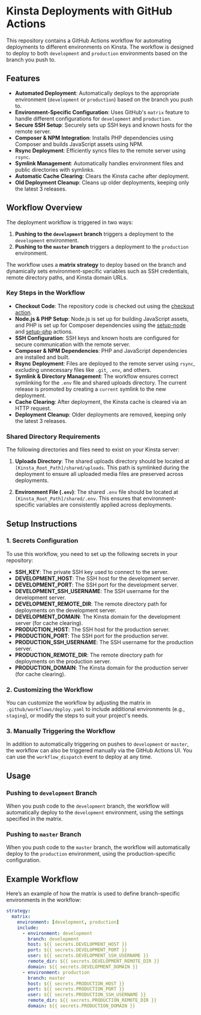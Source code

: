 # Kinsta Deployments with GitHub Actions

This repository contains a GitHub Actions workflow for automating deployments to different environments on Kinsta. The workflow is designed to deploy to both `development` and `production` environments based on the branch you push to.

## Features

- **Automated Deployment**: Automatically deploys to the appropriate environment (`development` or `production`) based on the branch you push to.
- **Environment-Specific Configuration**: Uses GitHub's `matrix` feature to handle different configurations for `development` and `production`.
- **Secure SSH Setup**: Securely sets up SSH keys and known hosts for the remote server.
- **Composer & NPM Integration**: Installs PHP dependencies using Composer and builds JavaScript assets using NPM.
- **Rsync Deployment**: Efficiently syncs files to the remote server using `rsync`.
- **Symlink Management**: Automatically handles environment files and public directories with symlinks.
- **Automatic Cache Clearing**: Clears the Kinsta cache after deployment.
- **Old Deployment Cleanup**: Cleans up older deployments, keeping only the latest 3 releases.

## Workflow Overview

The deployment workflow is triggered in two ways:

1. **Pushing to the `development` branch** triggers a deployment to the `development` environment.
2. **Pushing to the `master` branch** triggers a deployment to the `production` environment.

The workflow uses a **matrix strategy** to deploy based on the branch and dynamically sets environment-specific variables such as SSH credentials, remote directory paths, and Kinsta domain URLs.

### Key Steps in the Workflow

- **Checkout Code**: The repository code is checked out using the [checkout action](https://github.com/actions/checkout).
- **Node.js & PHP Setup**: Node.js is set up for building JavaScript assets, and PHP is set up for Composer dependencies using the [setup-node](https://github.com/actions/setup-node) and [setup-php](https://github.com/shivammathur/setup-php) actions.
- **SSH Configuration**: SSH keys and known hosts are configured for secure communication with the remote server.
- **Composer & NPM Dependencies**: PHP and JavaScript dependencies are installed and built.
- **Rsync Deployment**: Files are deployed to the remote server using `rsync`, excluding unnecessary files like `.git`, `.env`, and others.
- **Symlink & Directory Management**: The workflow ensures correct symlinking for the `.env` file and shared uploads directory. The current release is promoted by creating a `current` symlink to the new deployment.
- **Cache Clearing**: After deployment, the Kinsta cache is cleared via an HTTP request.
- **Deployment Cleanup**: Older deployments are removed, keeping only the latest 3 releases.

### Shared Directory Requirements

The following directories and files need to exist on your Kinsta server:

1. **Uploads Directory**: The shared uploads directory should be located at `[Kinsta_Root_Path]/shared/uploads`. This path is symlinked during the deployment to ensure all uploaded media files are preserved across deployments.

2. **Environment File (`.env`)**: The shared `.env` file should be located at `[Kinsta_Root_Path]/shared/.env`. This ensures that environment-specific variables are consistently applied across deployments.

## Setup Instructions

### 1. Secrets Configuration

To use this workflow, you need to set up the following secrets in your repository:

- **SSH_KEY**: The private SSH key used to connect to the server.
- **DEVELOPMENT_HOST**: The SSH host for the development server.
- **DEVELOPMENT_PORT**: The SSH port for the development server.
- **DEVELOPMENT_SSH_USERNAME**: The SSH username for the development server.
- **DEVELOPMENT_REMOTE_DIR**: The remote directory path for deployments on the development server.
- **DEVELOPMENT_DOMAIN**: The Kinsta domain for the development server (for cache clearing).
- **PRODUCTION_HOST**: The SSH host for the production server.
- **PRODUCTION_PORT**: The SSH port for the production server.
- **PRODUCTION_SSH_USERNAME**: The SSH username for the production server.
- **PRODUCTION_REMOTE_DIR**: The remote directory path for deployments on the production server.
- **PRODUCTION_DOMAIN**: The Kinsta domain for the production server (for cache clearing).

### 2. Customizing the Workflow

You can customize the workflow by adjusting the matrix in `.github/workflows/deploy.yaml` to include additional environments (e.g., `staging`), or modify the steps to suit your project's needs.

### 3. Manually Triggering the Workflow

In addition to automatically triggering on pushes to `development` or `master`, the workflow can also be triggered manually via the GitHub Actions UI. You can use the `workflow_dispatch` event to deploy at any time.

## Usage

### Pushing to `development` Branch

When you push code to the `development` branch, the workflow will automatically deploy to the `development` environment, using the settings specified in the matrix.

### Pushing to `master` Branch

When you push code to the `master` branch, the workflow will automatically deploy to the `production` environment, using the production-specific configuration.

## Example Workflow

Here’s an example of how the matrix is used to define branch-specific environments in the workflow:

```yaml
strategy:
  matrix:
    environment: [development, production]
    include:
      - environment: development
        branch: development
        host: ${{ secrets.DEVELOPMENT_HOST }}
        port: ${{ secrets.DEVELOPMENT_PORT }}
        user: ${{ secrets.DEVELOPMENT_SSH_USERNAME }}
        remote_dir: ${{ secrets.DEVELOPMENT_REMOTE_DIR }}
        domain: ${{ secrets.DEVELOPMENT_DOMAIN }}
      - environment: production
        branch: master
        host: ${{ secrets.PRODUCTION_HOST }}
        port: ${{ secrets.PRODUCTION_PORT }}
        user: ${{ secrets.PRODUCTION_SSH_USERNAME }}
        remote_dir: ${{ secrets.PRODUCTION_REMOTE_DIR }}
        domain: ${{ secrets.PRODUCTION_DOMAIN }}
